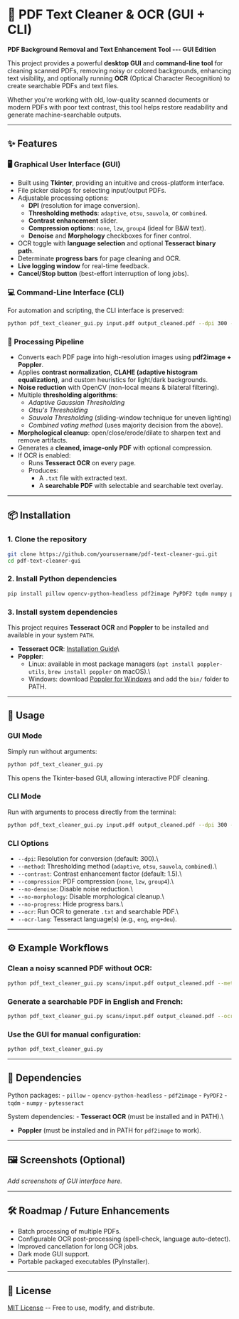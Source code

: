 # 📄 PDF Text Cleaner & OCR (GUI + CLI)

**PDF Background Removal and Text Enhancement Tool --- GUI Edition**

This project provides a powerful **desktop GUI** and **command-line
tool** for cleaning scanned PDFs, removing noisy or colored backgrounds,
enhancing text visibility, and optionally running **OCR** (Optical
Character Recognition) to create searchable PDFs and text files.

Whether you're working with old, low-quality scanned documents or modern
PDFs with poor text contrast, this tool helps restore readability and
generate machine-searchable outputs.

------------------------------------------------------------------------

## ✨ Features

### 🖥️ Graphical User Interface (GUI)

-   Built using **Tkinter**, providing an intuitive and cross-platform
    interface.
-   File picker dialogs for selecting input/output PDFs.
-   Adjustable processing options:
    -   **DPI** (resolution for image conversion).
    -   **Thresholding methods**: `adaptive`, `otsu`, `sauvola`, or
        `combined`.
    -   **Contrast enhancement** slider.
    -   **Compression options**: `none`, `lzw`, `group4` (ideal for B&W
        text).
    -   **Denoise** and **Morphology** checkboxes for finer control.
-   OCR toggle with **language selection** and optional **Tesseract
    binary path**.
-   Determinate **progress bars** for page cleaning and OCR.
-   **Live logging window** for real-time feedback.
-   **Cancel/Stop button** (best-effort interruption of long jobs).

### 💻 Command-Line Interface (CLI)

For automation and scripting, the CLI interface is preserved:

``` bash
python pdf_text_cleaner_gui.py input.pdf output_cleaned.pdf --dpi 300 --method adaptive --contrast 1.5 --ocr --ocr-lang eng
```

### 🔧 Processing Pipeline

-   Converts each PDF page into high-resolution images using
    **pdf2image + Poppler**.
-   Applies **contrast normalization**, **CLAHE (adaptive histogram
    equalization)**, and custom heuristics for light/dark backgrounds.
-   **Noise reduction** with OpenCV (non-local means & bilateral
    filtering).
-   Multiple **thresholding algorithms**:
    -   *Adaptive Gaussian Thresholding*
    -   *Otsu's Thresholding*
    -   *Sauvola Thresholding* (sliding-window technique for uneven
        lighting)
    -   *Combined voting method* (uses majority decision from the
        above).
-   **Morphological cleanup**: open/close/erode/dilate to sharpen text
    and remove artifacts.
-   Generates a **cleaned, image-only PDF** with optional compression.
-   If OCR is enabled:
    -   Runs **Tesseract OCR** on every page.
    -   Produces:
        -   A `.txt` file with extracted text.
        -   A **searchable PDF** with selectable and searchable text
            overlay.

------------------------------------------------------------------------

## 📦 Installation

### 1. Clone the repository

``` bash
git clone https://github.com/yourusername/pdf-text-cleaner-gui.git
cd pdf-text-cleaner-gui
```

### 2. Install Python dependencies

``` bash
pip install pillow opencv-python-headless pdf2image PyPDF2 tqdm numpy pytesseract
```

### 3. Install system dependencies

This project requires **Tesseract OCR** and **Poppler** to be installed
and available in your system `PATH`.

-   **Tesseract OCR**: [Installation
    Guide](https://tesseract-ocr.github.io/tessdoc/Installation.html)\
-   **Poppler**:
    -   Linux: available in most package managers
        (`apt install poppler-utils`, `brew install poppler` on macOS).\
    -   Windows: download [Poppler for
        Windows](https://blog.alivate.com.au/poppler-windows/) and add
        the `bin/` folder to PATH.

------------------------------------------------------------------------

## 🚀 Usage

### GUI Mode

Simply run without arguments:

``` bash
python pdf_text_cleaner_gui.py
```

This opens the Tkinter-based GUI, allowing interactive PDF cleaning.

### CLI Mode

Run with arguments to process directly from the terminal:

``` bash
python pdf_text_cleaner_gui.py input.pdf output_cleaned.pdf --dpi 300 --method sauvola --contrast 2.0 --ocr --ocr-lang eng+fra
```

### CLI Options

-   `--dpi`: Resolution for conversion (default: 300).\
-   `--method`: Thresholding method (`adaptive`, `otsu`, `sauvola`,
    `combined`).\
-   `--contrast`: Contrast enhancement factor (default: 1.5).\
-   `--compression`: PDF compression (`none`, `lzw`, `group4`).\
-   `--no-denoise`: Disable noise reduction.\
-   `--no-morphology`: Disable morphological cleanup.\
-   `--no-progress`: Hide progress bars.\
-   `--ocr`: Run OCR to generate `.txt` and searchable PDF.\
-   `--ocr-lang`: Tesseract language(s) (e.g., `eng`, `eng+deu`).

------------------------------------------------------------------------

## ⚙️ Example Workflows

### Clean a noisy scanned PDF without OCR:

``` bash
python pdf_text_cleaner_gui.py scans/input.pdf output_cleaned.pdf --method combined --contrast 1.8
```

### Generate a searchable PDF in English and French:

``` bash
python pdf_text_cleaner_gui.py scans/input.pdf output_cleaned.pdf --ocr --ocr-lang eng+fra
```

### Use the GUI for manual configuration:

``` bash
python pdf_text_cleaner_gui.py
```

------------------------------------------------------------------------

## 🧰 Dependencies

Python packages: - `pillow` - `opencv-python-headless` - `pdf2image` -
`PyPDF2` - `tqdm` - `numpy` - `pytesseract`

System dependencies: - **Tesseract OCR** (must be installed and in
PATH).\
- **Poppler** (must be installed and in PATH for `pdf2image` to work).

------------------------------------------------------------------------

## 🖼️ Screenshots (Optional)

*Add screenshots of GUI interface here.*

------------------------------------------------------------------------

## 🛠️ Roadmap / Future Enhancements

-   Batch processing of multiple PDFs.
-   Configurable OCR post-processing (spell-check, language
    auto-detect).
-   Improved cancellation for long OCR jobs.
-   Dark mode GUI support.
-   Portable packaged executables (PyInstaller).

------------------------------------------------------------------------

## 📜 License

[MIT License](LICENSE) -- Free to use, modify, and distribute.
